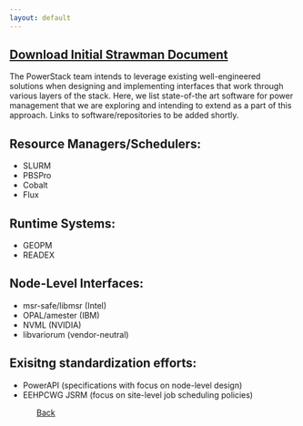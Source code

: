```yaml
---
layout: default
---
```


<h2><a href="strawman.pdf">Download Initial Strawman Document</a></h2>

The PowerStack team intends to leverage existing well-engineered solutions when designing and implementing interfaces that work through various layers of the stack. Here, we list state-of-the art software for power management that we are exploring and intending to extend as a part of this approach. Links to software/repositories to be added shortly.



<h2> Resource Managers/Schedulers: </h2>

<ul>
<li>SLURM</li>
<li>PBSPro</li>
<li>Cobalt</li>
<li>Flux</li>
</ul> 

<h2> Runtime Systems: </h2>
<ul>
<li>GEOPM</li>
<li>READEX</li>
</ul> 


<h2> Node-Level Interfaces: </h2>
<ul>
<li>msr-safe/libmsr (Intel)</li>
<li>OPAL/amester (IBM)</li>
<li>NVML (NVIDIA)</li>
<li>libvariorum (vendor-neutral)</li>
</ul> 


<h2> Exisitng standardization efforts: </h2> 
<ul>
<li> PowerAPI (specifications with focus on node-level design) </li>
<li> EEHPCWG JSRM (focus on site-level job scheduling policies) </li>
<ul>



[Back](./)
